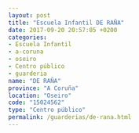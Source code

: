 ```yaml
---
layout: post
title: "Escuela Infantil DE RAÑA"
date: 2017-09-20 20:57:05 +0200
categories:
- Escuela Infantil
- a-coruna
- oseiro
- Centro público
- guarderia
name: "DE RAÑA"
province: "A Coruña"
location: "Oseiro"
code: "15024562"
type: "Centro público"
permalink: /guarderias/de-rana.html
---
```

